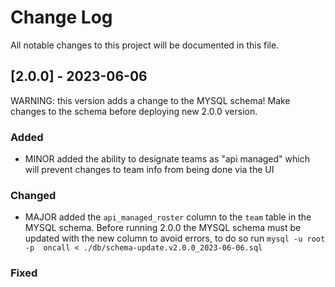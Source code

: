 # Change Log
All notable changes to this project will be documented in this file.


## [2.0.0] - 2023-06-06
WARNING: this version adds a change to the MYSQL schema! Make changes to the schema before deploying new 2.0.0 version.

### Added
 - MINOR added the ability to designate teams as "api managed" which will prevent changes to team info from being done via the UI
### Changed
 - MAJOR added the `api_managed_roster` column to the `team` table in the MYSQL schema. Before running 2.0.0 the MYSQL schema must be updated with the new column to avoid errors, to do so run `mysql -u root -p  oncall < ./db/schema-update.v2.0.0_2023-06-06.sql`

### Fixed
